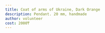 ```yaml
---
title: Coat of arms of Ukraine, Dark Orange
description: Pendant. 20 mm, handmade
author: volunteer
cost: 2000₸
---
```


